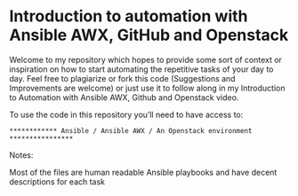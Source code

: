 # Introduction to automation with Ansible AWX, GitHub and Openstack
Welcome to my repository which hopes to provide some sort of context or inspiration on how to start automating the repetitive tasks of your day to day.
Feel free to plagiarize or fork this code (Suggestions and Improvements are welcome) or just use it to follow along in my Introduction to Automation with Ansible AWX, Github and Openstack video.

To use the code in this repository you’ll need to have access to:

	************ Ansible / Ansible AWX / An Openstack environment ****************





Notes:

Most of the files are human readable Ansible playbooks and have decent descriptions for each task 
